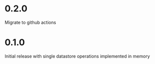 # 0.2.0

Migrate to github actions

# 0.1.0

Initial release with single datastore operations implemented in memory
